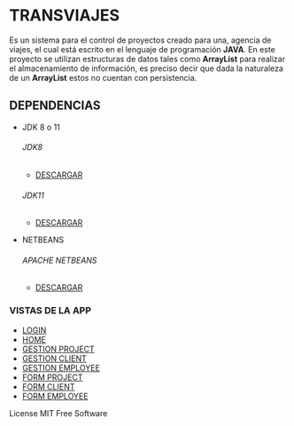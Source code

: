 #  TRANSVIAJES

Es un sistema para el control de proyectos creado para una, agencia de viajes, el cual está escrito en el lenguaje de programación **JAVA**. En este proyecto se utilizan estructuras de datos tales como **ArrayList** para realizar el almacenamiento de información, es preciso decir que dada la naturaleza de un **ArrayList** estos no cuentan con persistencia.

## DEPENDENCIAS

- JDK 8 o 11
    ###### JDK8
    - [DESCARGAR](https://www.oracle.com/co/java/technologies/javase/javase8-archive-downloads.html)
    ###### JDK11
    - [DESCARGAR](https://www.oracle.com/co/java/technologies/javase/jdk11-archive-downloads.html) 

- NETBEANS
    ###### APACHE NETBEANS
    - [DESCARGAR](https://netbeans.apache.org/download/index.html)

### VISTAS DE LA APP

- [LOGIN](https://drive.google.com/file/d/10n1c-ByshU0ZuvRSR3ZHCBXCWocYobX3/view?usp=sharing)
- [HOME](https://drive.google.com/file/d/1hZRSE2fEWZ_S_1X55zfNbpt8TPYnFwx_/view?usp=sharing)
- [GESTION PROJECT](https://drive.google.com/file/d/1Xv6X7PwWRzpl_Gw51fOn7yW_9--fW1JE/view?usp=sharing)
- [GESTION CLIENT](https://drive.google.com/file/d/1OYF3olsMzRQJsHkJ-RbucB2DDQ4GQrJW/view)
- [GESTION EMPLOYEE](https://drive.google.com/file/d/14wl20F3hujtHtcDeAnCNU42hYo_pU4a0/view?usp=sharing)
- [FORM PROJECT](https://drive.google.com/file/d/1Qe_8RB1iYJZlobX8Yy043mBUxEnnsvV7/view)
- [FORM CLIENT](https://drive.google.com/file/d/1r9stBMzys3-GpGXpzbQVptmcBrY0Pw2h/view)
- [FORM EMPLOYEE](https://drive.google.com/file/d/1bKxE8XywrTUYdF1eXHrM1ClyIgMz2l_9/view)

License
MIT
Free Software

